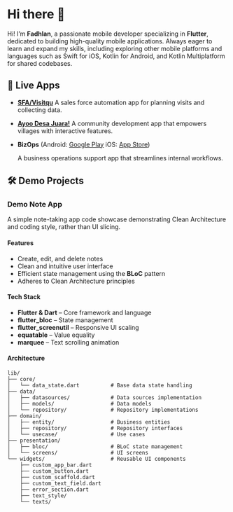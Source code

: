 # Hi there 👋

Hi! I’m **Fadhlan**, a passionate mobile developer specializing in **Flutter**, dedicated to building high-quality mobile applications. Always eager to learn and expand my skills, including exploring other mobile platforms and languages such as Swift for iOS, Kotlin for Android, and Kotlin Multiplatform for shared codebases.

## 📱 Live Apps

* **[SFA/Visitqu](https://play.google.com/store/apps/details?id=com.sisapp.salesforce&hl=en-ID)**
  A sales force automation app for planning visits and collecting data.

* **[Ayoo Desa Juara!](https://play.google.com/store/apps/details?id=id.ayodesajuara.app&hl=en-ID)**
  A community development app that empowers villages with interactive features.

* **BizOps**
  (Android: [Google Play](https://play.google.com/store/apps/details?id=com.divistant.ex_mobile.ex_mobile&hl=id)
  iOS: [App Store](https://apps.apple.com/id/app/bizops/id6733236612))

  A business operations support app that streamlines internal workflows.

## 🛠️ Demo Projects

### Demo Note App

A simple note-taking app code showcase demonstrating Clean Architecture and coding style, rather than UI slicing.

#### Features

* Create, edit, and delete notes
* Clean and intuitive user interface
* Efficient state management using the **BLoC** pattern
* Adheres to Clean Architecture principles

#### Tech Stack

* **Flutter & Dart** – Core framework and language
* **flutter\_bloc** – State management
* **flutter\_screenutil** – Responsive UI scaling
* **equatable** – Value equality
* **marquee** – Text scrolling animation

#### Architecture

```plaintext
lib/
├── core/
│   └── data_state.dart          # Base data state handling
├── data/
│   ├── datasources/             # Data sources implementation
│   ├── models/                  # Data models
│   └── repository/              # Repository implementations
├── domain/
│   ├── entity/                  # Business entities
│   ├── repository/              # Repository interfaces
│   └── usecase/                 # Use cases
├── presentation/
│   ├── bloc/                    # BLoC state management
│   └── screens/                 # UI screens
└── widgets/                     # Reusable UI components
    ├── custom_app_bar.dart
    ├── custom_button.dart
    ├── custom_scaffold.dart
    ├── custom_text_field.dart
    ├── error_section.dart
    ├── text_style/
    └── texts/
```
